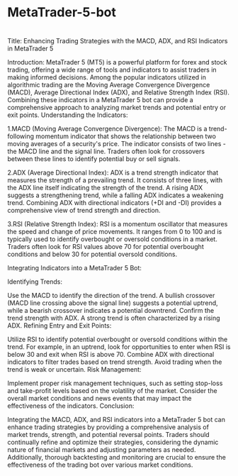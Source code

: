 # MetaTrader-5-bot
#
Title: Enhancing Trading Strategies with the MACD, ADX, and RSI Indicators in MetaTrader 5

Introduction:
MetaTrader 5 (MT5) is a powerful platform for forex and stock trading, offering a wide range of tools and indicators to assist traders in making informed decisions. Among the popular indicators utilized in algorithmic trading are the Moving Average Convergence Divergence (MACD), Average Directional Index (ADX), and Relative Strength Index (RSI). Combining these indicators in a MetaTrader 5 bot can provide a comprehensive approach to analyzing market trends and potential entry or exit points.
Understanding the Indicators:

1.MACD (Moving Average Convergence Divergence):
The MACD is a trend-following momentum indicator that shows the relationship between two moving averages of a security's price. The indicator consists of two lines - the MACD line and the signal line. Traders often look for crossovers between these lines to identify potential buy or sell signals.

2.ADX (Average Directional Index):
ADX is a trend strength indicator that measures the strength of a prevailing trend. It consists of three lines, with the ADX line itself indicating the strength of the trend. A rising ADX suggests a strengthening trend, while a falling ADX indicates a weakening trend. Combining ADX with directional indicators (+DI and -DI) provides a comprehensive view of trend strength and direction.

3.RSI (Relative Strength Index):
RSI is a momentum oscillator that measures the speed and change of price movements. It ranges from 0 to 100 and is typically used to identify overbought or oversold conditions in a market. Traders often look for RSI values above 70 for potential overbought conditions and below 30 for potential oversold conditions.

Integrating Indicators into a MetaTrader 5 Bot:

Identifying Trends:

Use the MACD to identify the direction of the trend. A bullish crossover (MACD line crossing above the signal line) suggests a potential uptrend, while a bearish crossover indicates a potential downtrend.
Confirm the trend strength with ADX. A strong trend is often characterized by a rising ADX.
Refining Entry and Exit Points:

Utilize RSI to identify potential overbought or oversold conditions within the trend. For example, in an uptrend, look for opportunities to enter when RSI is below 30 and exit when RSI is above 70.
Combine ADX with directional indicators to filter trades based on trend strength. Avoid trading when the trend is weak or uncertain.
Risk Management:

Implement proper risk management techniques, such as setting stop-loss and take-profit levels based on the volatility of the market.
Consider the overall market conditions and news events that may impact the effectiveness of the indicators.
Conclusion:

Integrating the MACD, ADX, and RSI indicators into a MetaTrader 5 bot can enhance trading strategies by providing a comprehensive analysis of market trends, strength, and potential reversal points. Traders should continually refine and optimize their strategies, considering the dynamic nature of financial markets and adjusting parameters as needed. Additionally, thorough backtesting and monitoring are crucial to ensure the effectiveness of the trading bot over various market conditions.
